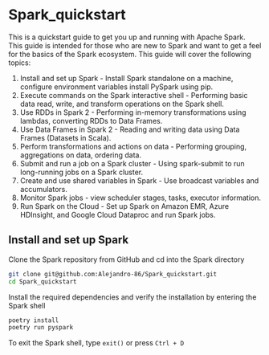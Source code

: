 # Spark_quickstart

This is a quickstart guide to get you up and running with Apache Spark. This guide is intended for those who are new to Spark and want to get a feel for the basics of the Spark ecosystem. This guide will cover the following topics:

1. Install and set up Spark - Install Spark standalone on a machine, configure environment variables install PySpark using pip. 
2. Execute commands on the Spark interactive shell - Performing basic data read, write, and transform operations on the Spark shell. 
3. Use RDDs in Spark 2 - Performing in-memory transformations using lambdas, converting RDDs to Data Frames.
4. Use Data Frames in Spark 2 - Reading and writing data using Data Frames (Datasets in Scala).
5. Perform transformations and actions on data - Performing grouping, aggregations on data, ordering data.
6. Submit and run a job on a Spark cluster - Using spark-submit to run long-running jobs on a Spark cluster.
7. Create and use shared variables in Spark - Use broadcast variables and accumulators.
8. Monitor Spark jobs - view scheduler stages, tasks, executor information.
9. Run Spark on the Cloud - Set up Spark on Amazon EMR, Azure HDInsight, and Google Cloud Dataproc and run Spark jobs.


## Install and set up Spark

Clone the Spark repository from GitHub and cd into the Spark directory

```bash
git clone git@github.com:Alejandro-86/Spark_quickstart.git
cd Spark_quickstart
```

Install the required dependencies and verify the installation by entering the Spark shell

```bash
poetry install
poetry run pyspark
```

To exit the Spark shell, type `exit()` or press `Ctrl + D`